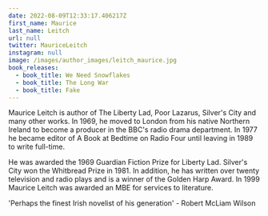 ```yaml
---
date: 2022-08-09T12:33:17.406217Z
first_name: Maurice
last_name: Leitch
url: null
twitter: MauriceLeitch
instagram: null
image: /images/author_images/leitch_maurice.jpg
book_releases:
  - book_title: We Need Snowflakes
  - book_title: The Long War
  - book_title: Fake
---
```

Maurice Leitch is author of The Liberty Lad, Poor Lazarus, Silver's City and many other works. In 1969, he moved to London from his native Northern Ireland to become a producer in the BBC's radio drama department. In 1977 he became editor of A Book at Bedtime on Radio Four until leaving in 1989 to write full-time. 

He was awarded the 1969 Guardian Fiction Prize for Liberty Lad. Silver's City won the Whitbread Prize in 1981. In addition, he has written over twenty television and radio plays and is a winner of the Golden Harp Award. In 1999 Maurice Leitch was awarded an MBE for services to literature.

'Perhaps the finest Irish novelist of his generation' - Robert McLiam Wilson